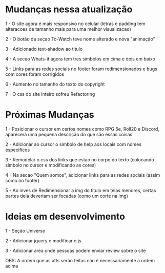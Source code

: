 # Mudanças nessa atualização
  1 - O site agora é mais responsivo no celular (letras e padding tem alteracoes de tamanho mais para uma melhor visualizacao)
  
  2 - O botão da secao To-Watch teve nome alterado e nova "animação"
  
  3 - Adicionado text-shadow ao titulo
  
  4 - A secao Whats-it agora tem tres simbolos em cima e dois em baixo
  
  5 - Links para as redes sociais no footer foram redimensionados e bugs com cores foram corrigidos
  
  6 - Aumento no tamanho do texto do copyright
  
  7 - O css do site inteiro sofreu Refactoring
  
# Próximas Mudanças
  1 - Posicionar o cursor em certos nomes como RPG 5e, Roll20 e Discord, aparecerá uma pequena descrição do que são essas coisas.
  
  2 - Adicionar ao cursor o simbolo de help aos locais com nomes especificos
  
  3 - Remodelar o css dos links que estao no corpo do texto (colocando simbolo no cursor e modificando as cores)
  
  4 - Na secao "Quem somos", adicionar links para as redes sociais (assim como no footer)
  
  5 - Ao inves de Redimensionar a img do titulo em telas menores, certas partes dela deveriam ser focadas (como um corte na img)

# Ideias em desenvolvimento
  1 - Seção Universo
  
  2 - Adicionar jquery e modificar o js
  
  3 - Adicionar area onde pessoas podem enviar review sobre o site

OBS: A ordem que as atts serão feitas não é necessariamente a ordem acima
